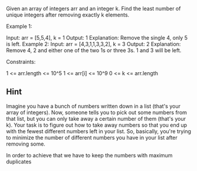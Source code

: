 Given an array of integers arr and an integer k. Find the least number of unique integers after removing exactly k elements.

 

Example 1:

Input: arr = [5,5,4], k = 1
Output: 1
Explanation: Remove the single 4, only 5 is left.
Example 2:
Input: arr = [4,3,1,1,3,3,2], k = 3
Output: 2
Explanation: Remove 4, 2 and either one of the two 1s or three 3s. 1 and 3 will be left.
 

Constraints:

1 <= arr.length <= 10^5
1 <= arr[i] <= 10^9
0 <= k <= arr.length


## Hint 
Imagine you have a bunch of numbers written down in a list (that's your array of integers). Now, someone tells you to pick out some numbers from that list, but you can only take away a certain number of them (that's your k). Your task is to figure out how to take away numbers so that you end up with the fewest different numbers left in your list. So, basically, you're trying to minimize the number of different numbers you have in your list after removing some.

In order to achieve that we have to keep the numbers with maximum duplicates